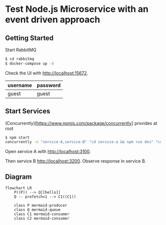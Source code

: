 # Test Node.js Microservice with an event driven approach

## Getting Started

Start RabbitMQ

```sh
$ cd rabbitmq
$ docker-compose up -d
```

Check the UI with [http://localhost:15672](http://localhost:15672). 

|username|password|
|-|-|
|guest|guest|

## Start Services

(Concurrently)[https://www.npmjs.com/package/concurrently] provides at root

```sh
$ npm start
concurrently -n "service-A,service-B" "cd service-a && npm run dev" "cd service-b && npm run dev"
```

Open service A with [http://localhost:3100](http://localhost:3100).

Then service B  [http://localhost:3200](http://localhost:3200). Observe response in service B.

## Diagram

```mermaid
flowchart LR
    P((P)) --> Q[[hello]]
    Q -- prefetch=1 --> C1((C1))

    class P mermaid-producer
    class Q mermaid-queue
    class C1 mermaid-consumer
    class C2 mermaid-consumer
```